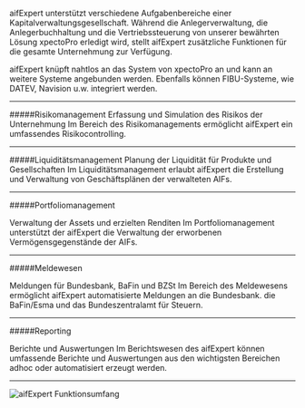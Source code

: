 aifExpert unterstützt verschiedene Aufgabenbereiche einer Kapitalverwaltungsgesellschaft. Während
die Anlegerverwaltung, die Anlegerbuchhaltung und die Vertriebssteuerung von unserer bewährten
Lösung xpectoPro erledigt wird, stellt aifExpert zusätzliche Funktionen für die gesamte Unternehmung
zur Verfügung.

aifExpert knüpft nahtlos an das System von xpectoPro an und kann an weitere Systeme angebunden
werden. Ebenfalls können FIBU-Systeme, wie DATEV, Navision u.w. integriert werden.

----------

#####Risikomanagement
Erfassung und Simulation des Risikos der Unternehmung
Im Bereich des Risikomanagements ermöglicht aifExpert ein umfassendes Risikocontrolling.

----------

#####Liquiditätsmanagement
Planung der Liquidität für Produkte und Gesellschaften
Im Liquiditätsmanagement erlaubt aifExpert die Erstellung und Verwaltung von Geschäftsplänen der verwalteten AIFs.

----------

#####Portfoliomanagement

Verwaltung der Assets und erzielten Renditen
Im Portfoliomanagement unterstützt der aifExpert die Verwaltung der erworbenen Vermögensgegenstände der AIFs.

----------

#####Meldewesen

Meldungen für Bundesbank, BaFin und BZSt
Im Bereich des Meldewesens ermöglicht aifExpert automatisierte Meldungen an die Bundesbank. die BaFin/Esma und das Bundeszentralamt für Steuern.

----------

#####Reporting

Berichte und Auswertungen
Im Berichtswesen des aifExpert können umfassende Berichte und Auswertungen aus den wichtigsten Bereichen adhoc oder automatisiert erzeugt werden.


----------


![aifExpert Funktionsumfang](http://xpecto.github.io/docs/img/aifExpert1.png)